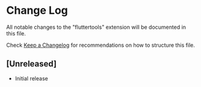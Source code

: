 # Change Log

All notable changes to the "fluttertools" extension will be documented in this file.

Check [Keep a Changelog](http://keepachangelog.com/) for recommendations on how to structure this file.

## [Unreleased]

- Initial release